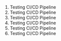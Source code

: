 
1. Testing CI/CD Pipeline
2. Testing CI/CD Pipeline
3. Testing CI/CD Pipeline
4. Testing CI/CD Pipeline
5. Testing CI/CD Pipeline
6. Testing CI/CD Pipeline
